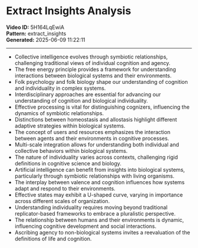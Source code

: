 # Extract Insights Analysis

**Video ID:** 5H164LqEwiA  
**Pattern:** extract_insights  
**Generated:** 2025-06-09 11:22:11  

---

- Collective intelligence evolves through symbiotic relationships, challenging traditional views of individual cognition and agency.  
- The free energy principle provides a framework for understanding interactions between biological systems and their environments.  
- Folk psychology and folk biology shape our understanding of cognition and individuality in complex systems.  
- Interdisciplinary approaches are essential for advancing our understanding of cognition and biological individuality.  
- Effective processing is vital for distinguishing cognizers, influencing the dynamics of symbiotic relationships.  
- Distinctions between homeostasis and allostasis highlight different adaptive strategies within biological systems.  
- The concept of users and resources emphasizes the interaction between agents and their environments in cognitive processes.  
- Multi-scale integration allows for understanding both individual and collective behaviors within biological systems.  
- The nature of individuality varies across contexts, challenging rigid definitions in cognitive science and biology.  
- Artificial intelligence can benefit from insights into biological systems, particularly through symbiotic relationships with living organisms.  
- The interplay between valence and cognition influences how systems adapt and respond to their environments.  
- Effective states may exhibit a U-shaped curve, varying in importance across different scales of organization.  
- Understanding individuality requires moving beyond traditional replicator-based frameworks to embrace a pluralistic perspective.  
- The relationship between humans and their environments is dynamic, influencing cognitive development and social interactions.  
- Ascribing agency to non-biological systems invites a reevaluation of the definitions of life and cognition.